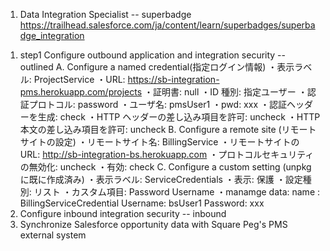 1. Data Integration Specialist -- superbadge
https://trailhead.salesforce.com/ja/content/learn/superbadges/superbadge_integration
  1) step1 Configure outbound application and integration security  -- outlined 
       A.  Configure a named credential(指定ログイン情報)
        ・表示ラベル: ProjectService
        ・URL:       https://sb-integration-pms.herokuapp.com/projects
        ・証明書:    null
        ・ID 種別:   指定ユーザー
        ・認証プロトコル: password
        ・ユーザ名:     pmsUser1
        ・pwd:         xxx
        ・認証ヘッダーを生成:  check
        ・HTTP ヘッダーの差し込み項目を許可:  uncheck
        ・HTTP 本文の差し込み項目を許可:      uncheck
      B. Configure a remote site (リモートサイトの設定)
        ・リモートサイト名:               BillingService
        ・リモートサイトの URL:           http://sb-integration-bs.herokuapp.com
        ・プロトコルセキュリティの無効化:  uncheck
        ・有効:                          check
      C. Configure a custom setting (unpkg　に既に作成済み)
        ・表示ラベル:    ServiceCredentials
        ・表示:          保護
        ・設定種別:      リスト
        ・カスタム項目: 	Password  Username
        ・manamge data:  name :     BillingServiceCredential
                         Username:  bsUser1
                         Password:  xxx
  2) Configure inbound integration security   -- inbound
  3) Synchronize Salesforce opportunity data with Square Peg's PMS external system
